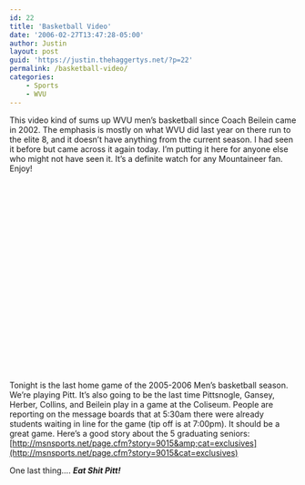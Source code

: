 ```yaml
---
id: 22
title: 'Basketball Video'
date: '2006-02-27T13:47:28-05:00'
author: Justin
layout: post
guid: 'https://justin.thehaggertys.net/?p=22'
permalink: /basketball-video/
categories:
    - Sports
    - WVU
---
```


This video kind of sums up WVU men’s basketball since Coach Beilein came in 2002. The emphasis is mostly on what WVU did last year on there run to the elite 8, and it doesn’t have anything from the current season. I had seen it before but came across it again today. I’m putting it here for anyone else who might not have seen it. It’s a definite watch for any Mountaineer fan. Enjoy!  
<object height="350" width="425"><param name="movie" value="https://www.youtube.com/v/_MlZHZsOXPQ"></param><embed height="350" src="https://www.youtube.com/v/_MlZHZsOXPQ" type="application/x-shockwave-flash" width="425"></embed></object>

Tonight is the last home game of the 2005-2006 Men’s basketball season. We’re playing Pitt. It’s also going to be the last time Pittsnogle, Gansey, Herber, Collins, and Beilein play in a game at the Coliseum. People are reporting on the message boards that at 5:30am there were already students waiting in line for the game (tip off is at 7:00pm). It should be a great game. Here’s a good story about the 5 graduating seniors:  
[http://msnsports.net/page.cfm?story=9015&amp;cat=exclusives](http://msnsports.net/page.cfm?story=9015&cat=exclusives)

One last thing…. ***Eat Shit Pitt!***